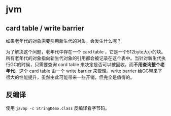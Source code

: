 # jvm

## card table / write barrier

如果老年代的对象需要引用新生代的对象，会发生什么呢？

为了解决这个问题，老年代中存在一个 card table ，它是一个512byte大小的块。所有老年代的对象指向新生代对象的引用都会被记录在这个表中。当针对新生代执行GC的时候，只需要查询 card table 来决定是否可以被回收，而**不用查询整个老年代**。这个 card table 由一个 write barrier 来管理。write barrier 给GC带来了很大的性能提升，虽然由此可能带来一些开销，但完全是值得的。

## 反编译

使用 `javap -c StringDemo.class` 反编译看字节码。